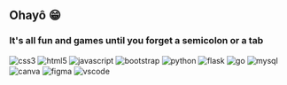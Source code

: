 ## Ohayô 😁


<!-- [![Lidia's GitHub stats](https://github-readme-stats.vercel.app/api?username=lidiaa)](https://github.com/lidiaa/github-readme-stats) -->


### It's all fun and games until you forget a semicolon or a tab

<div style="display: inline_block>
	<img align="center" alt="" src=""/>
	<img align="center" alt="css3" src="https://img.shields.io/badge/CSS3-1572B6?style=for-the-badge&logo=css3&logoColor=white"/>		
	<img align="center" alt="html5" src="https://img.shields.io/badge/HTML5-E34F26?style=for-the-badge&logo=html5&logoColor=white"/>
	<img align="center" alt="javascript" src="https://img.shields.io/badge/JavaScript-F7DF1E?style=for-the-badge&logo=javascript&logoColor=black"/>
	<img align="center" alt="bootstrap" src="https://img.shields.io/badge/Bootstrap-563D7C?style=for-the-badge&logo=bootstrap&logoColor=white"/>
	<img align="center" alt="python" src="https://img.shields.io/badge/Python-14354C?style=for-the-badge&logo=python&logoColor=white"/>
	<img align="center" alt="flask" src="https://img.shields.io/badge/Flask-000000?style=for-the-badge&logo=flask&logoColor=white"/>	
	<img align="center" alt="go" src="https://img.shields.io/badge/Go-00ADD8?style=for-the-badge&logo=go&logoColor=white"/>
	<img align="center" alt="mysql" src="https://img.shields.io/badge/MySQL-00000F?style=for-the-badge&logo=mysql&logoColor=white"/>
	<img align="center" alt="canva" src="https://img.shields.io/badge/Canva-%2300C4CC.svg?&style=for-the-badge&logo=Canva&logoColor=white"/>
	<img align="center" alt="figma" src="https://img.shields.io/badge/Figma-F24E1E?style=for-the-badge&logo=figma&logoColor=white"/>
	<img align="center" alt="vscode" src="https://img.shields.io/badge/Visual_Studio_Code-0078D4?style=for-the-badge&logo=visual%20studio%20code&logoColor=white"/>
</div>

<!--
**lidiaa/lidiaa** is a ✨ _special_ ✨ repository because its `README.md` (this file) appears on your GitHub profile.

Here are some ideas to get you started:

- 🔭 I’m currently working on ...
- 🌱 I’m currently learning ...
- 👯 I’m looking to collaborate on ...
- 🤔 I’m looking for help with ...
- 💬 Ask me about ...
- 📫 How to reach me: ...
- 😄 Pronouns: ...
- ⚡ Fun fact: ...
-->
